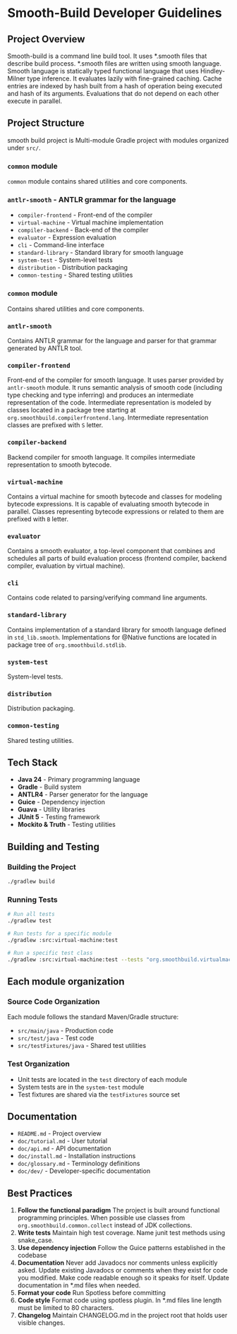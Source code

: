 # Smooth-Build Developer Guidelines

## Project Overview
Smooth-build is a command line build tool.
It uses *.smooth files that describe build process.
*.smooth files are written using smooth language.
Smooth language is statically typed functional language that uses Hindley-Milner type inference.
It evaluates lazily with fine-grained caching.
Cache entries are indexed by hash built from a hash of operation being executed and hash of its arguments.
Evaluations that do not depend on each other execute in parallel.

## Project Structure
smooth build project is Multi-module Gradle project with modules organized under `src/`.

### `common` module
`common` module contains shared utilities and core components.
### `antlr-smooth` - ANTLR grammar for the language
  - `compiler-frontend` - Front-end of the compiler
  - `virtual-machine` - Virtual machine implementation
  - `compiler-backend` - Back-end of the compiler
  - `evaluator` - Expression evaluation
  - `cli` - Command-line interface
  - `standard-library` - Standard library for smooth language
  - `system-test` - System-level tests
  - `distribution` - Distribution packaging
  - `common-testing` - Shared testing utilities
    
### `common` module
Contains shared utilities and core components.

### `antlr-smooth`
Contains ANTLR grammar for the language and parser for that grammar generated by ANTLR tool.

### `compiler-frontend`  
Front-end of the compiler for smooth language.
It uses parser provided by `antlr-smooth` module.
It runs semantic analysis of smooth code (including type checking and type inferring)
and produces an intermediate representation of the code.
Intermediate representation is modeled by classes located in a package tree
starting at `org.smoothbuild.compilerfrontend.lang`.
Intermediate representation classes are prefixed with `S` letter.

### `compiler-backend`
Backend compiler for smooth language.
It compiles intermediate representation to smooth bytecode.

### `virtual-machine`  
Contains a virtual machine for smooth bytecode and classes for modeling bytecode expressions.
It is capable of evaluating smooth bytecode in parallel.
Classes representing bytecode expressions or related to them are prefixed with `B` letter.

### `evaluator`  
Contains a smooth evaluator, a top-level component that combines and schedules
all parts of build evaluation process (frontend compiler, backend compiler, evaluation by virtual machine).

### `cli`  
Contains code related to parsing/verifying command line arguments.

### `standard-library`  
Contains implementation of a standard library for smooth language
defined in `std_lib.smooth`.
Implementations for @Native functions are located in package tree of
`org.smoothbuild.stdlib`.

### `system-test`  
System-level tests.

### `distribution`  
Distribution packaging.

### `common-testing`  
Shared testing utilities.

## Tech Stack
- **Java 24** - Primary programming language
- **Gradle** - Build system
- **ANTLR4** - Parser generator for the language
- **Guice** - Dependency injection
- **Guava** - Utility libraries
- **JUnit 5** - Testing framework
- **Mockito & Truth** - Testing utilities

## Building and Testing

### Building the Project
```bash
./gradlew build
```

### Running Tests
```bash
# Run all tests
./gradlew test

# Run tests for a specific module
./gradlew :src:virtual-machine:test

# Run a specific test class
./gradlew :src:virtual-machine:test --tests "org.smoothbuild.virtualmachine.SomeTest"
```

## Each module organization

### Source Code Organization
Each module follows the standard Maven/Gradle structure:
- `src/main/java` - Production code
- `src/test/java` - Test code
- `src/testFixtures/java` - Shared test utilities

### Test Organization
- Unit tests are located in the `test` directory of each module
- System tests are in the `system-test` module
- Test fixtures are shared via the `testFixtures` source set

## Documentation
- `README.md` - Project overview
- `doc/tutorial.md` - User tutorial
- `doc/api.md` - API documentation
- `doc/install.md` - Installation instructions
- `doc/glossary.md` - Terminology definitions
- `doc/dev/` - Developer-specific documentation

## Best Practices
1. **Follow the functional paradigm**
   The project is built around functional programming principles.
   When possible use classes from `org.smoothbuild.common.collect` instead of JDK collections.
2. **Write tests**
   Maintain high test coverage.
   Name junit test methods using snake_case.
3. **Use dependency injection**
   Follow the Guice patterns established in the codebase
4. **Documentation**
   Never add Javadocs nor comments unless explicitly asked.
   Update existing Javadocs or comments when they exist for code you modified.
   Make code readable enough so it speaks for itself.
   Update documentation in *.md files when needed.
5. **Format your code**
   Run Spotless before committing
6. **Code style**
   Format code using spotless plugin.
   In *.md files line length must be limited to 80 characters.
7. **Changelog**
   Maintain CHANGELOG.md in the project root that holds user visible changes.

